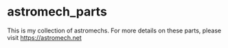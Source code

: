 # astromech_parts
This is my collection of astromechs.  For more details on these parts, please visit https://astromech.net  
